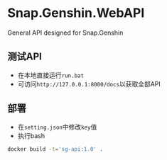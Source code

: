 # Snap.Genshin.WebAPI
General API designed for Snap.Genshin

## 测试API

- 在本地直接运行`run.bat`
- 可访问`http://127.0.0.1:8000/docs`以获取全部API

## 部署

- 在`setting.json`中修改`key`值
- 执行bash

```bash
docker build -t='sg-api:1.0' .
```

